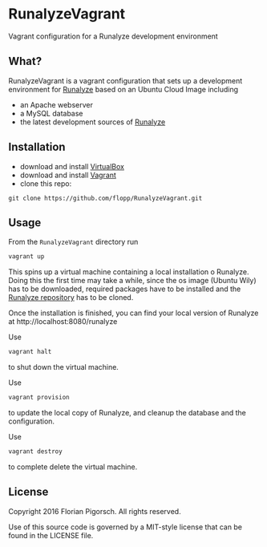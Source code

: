 # RunalyzeVagrant
Vagrant configuration for a Runalyze development environment 


## What?
RunalyzeVagrant is a vagrant configuration that sets up a development environment for [Runalyze](http://www.runalyze.com/) based on an Ubuntu Cloud Image including
- an Apache webserver
- a MySQL database
- the latest development sources of [Runalyze](http://www.runalyze.com/)


## Installation
- download and install [VirtualBox](https://www.virtualbox.org/wiki/Downloads)
- download and install [Vagrant](https://www.vagrantup.com/downloads.html)
- clone this repo:
```base
git clone https://github.com/flopp/RunalyzeVagrant.git
```


## Usage
From the `RunalyzeVagrant` directory run
```bash
vagrant up
```
This spins up a virtual machine containing a local installation o Runalyze.
Doing this the first time may take a while, since the os image (Ubuntu Wily) has to be downloaded, required packages have to be installed and the [Runalyze repository](https://github.com/Runalyze/Runalyze) has to be cloned.

Once the installation is finished, you can find your local version of Runalyze at http://localhost:8080/runalyze

Use 
```bash
vagrant halt
```
to shut down the virtual machine.

Use 
```bash
vagrant provision
```
to update the local copy of Runalyze, and cleanup the database and the configuration.

Use 
```bash
vagrant destroy
```
to complete delete the virtual machine.


## License
Copyright 2016 Florian Pigorsch. All rights reserved.

Use of this source code is governed by a MIT-style license that can be found in the LICENSE file.



